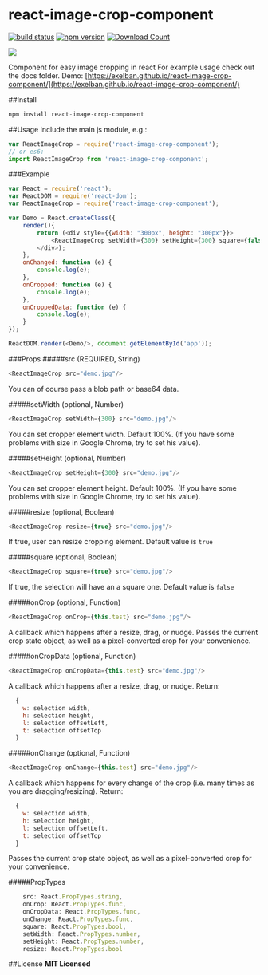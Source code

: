 # react-image-crop-component
[![build status](https://img.shields.io/wercker/ci/wercker/docs.svg)](http://www.npmjs.com/package/react-image-crop-component)
[![npm version](https://badge.fury.io/js/react-image-crop-component.svg)](http://www.npmjs.com/package/react-image-crop-component)
[![Download Count](http://img.shields.io/npm/dt/react-image-crop-component.svg)](http://www.npmjs.com/package/react-image-crop-component)

![](https://s14.postimg.org/x2xyr073l/react_image_crop_component.gif)

Component for easy image cropping in react
For example usage check out the docs folder. Demo: [https://exelban.github.io/react-image-crop-component/](https://exelban.github.io/react-image-crop-component/)

##Install
```javascript
npm install react-image-crop-component
```

##Usage
Include the main js module, e.g.:
```javascript
var ReactImageCrop = require('react-image-crop-component');
// or es6:
import ReactImageCrop from 'react-image-crop-component';
```

###Example
```javascript
var React = require('react');
var ReactDOM = require('react-dom');
var ReactImageCrop = require('react-image-crop-component');

var Demo = React.createClass({
    render(){
        return (<div style={{width: "300px", height: "300px"}}>
            <ReactImageCrop setWidth={300} setHeight={300} square={false} onCrop={this.onCropped} onCropData={this.onCroppedData}  onChange={this.onChanged} src="demo.jpg"/>
        </div>);
    },
    onChanged: function (e) {
        console.log(e);
    },
    onCropped: function (e) {
        console.log(e);
    },
    onCroppedData: function (e) {
        console.log(e);
    }
});

ReactDOM.render(<Demo/>, document.getElementById('app'));
```

###Props
#####src (REQUIRED, String)
```javascript
<ReactImageCrop src="demo.jpg"/>
```
You can of course pass a blob path or base64 data.

#####setWidth (optional, Number)
```javascript
<ReactImageCrop setWidth={300} src="demo.jpg"/>
```
You can set cropper element width. Default 100%. (If you have some problems with size in Google Chrome, try to set his value).

#####setHeight (optional, Number)
```javascript
<ReactImageCrop setHeight={300} src="demo.jpg"/>
```
You can set cropper element height. Default 100%. (If you have some problems with size in Google Chrome, try to set his value).

#####resize (optional, Boolean)
```javascript
<ReactImageCrop resize={true} src="demo.jpg"/>
```
If true, user can resize cropping element. Default value is ```true```

#####square (optional, Boolean)
```javascript
<ReactImageCrop square={true} src="demo.jpg"/>
```
If true, the selection will have an a square one. Default value is ```false```

#####onCrop (optional, Function)
```javascript
<ReactImageCrop onCrop={this.test} src="demo.jpg"/>
```
A callback which happens after a resize, drag, or nudge. Passes the current crop state object, as well as a pixel-converted crop for your convenience.

#####onCropData (optional, Function)
```javascript
<ReactImageCrop onCropData={this.test} src="demo.jpg"/>
```
A callback which happens after a resize, drag, or nudge.
Return:
```javascript
  {
    w: selection width,
    h: selection height,
    l: selection offsetLeft,
    t: selection offsetTop
  }
```

#####onChange (optional, Function)
```javascript
<ReactImageCrop onChange={this.test} src="demo.jpg"/>
```
A callback which happens for every change of the crop (i.e. many times as you are dragging/resizing).
Return:
```javascript
  {
    w: selection width,
    h: selection height,
    l: selection offsetLeft,
    t: selection offsetTop
  }
```
Passes the current crop state object, as well as a pixel-converted crop for your convenience.

#####PropTypes
```javascript
    src: React.PropTypes.string,
    onCrop: React.PropTypes.func,
    onCropData: React.PropTypes.func,
    onChange: React.PropTypes.func,
    square: React.PropTypes.bool,
    setWidth: React.PropTypes.number,
    setHeight: React.PropTypes.number,
    resize: React.PropTypes.bool
```
##License
**MIT Licensed**
